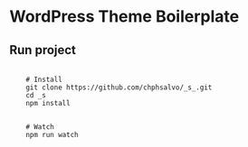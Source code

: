 <h1>WordPress Theme Boilerplate</h1>
<p></p>
<h2>Run project</h2>
<pre>
  <code>
    # Install
    git clone https://github.com/chphsalvo/_s_.git
    cd _s
    npm install
    <br>
    # Watch
    npm run watch
  </code>
</pre>
